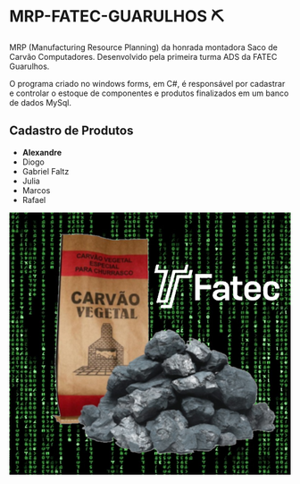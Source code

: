 # MRP-FATEC-GUARULHOS ⛏

MRP (Manufacturing Resource Planning) da honrada montadora Saco de Carvão Computadores. Desenvolvido pela primeira turma ADS da FATEC Guarulhos.

O programa criado no windows forms, em C#, é responsável por cadastrar e controlar o estoque de componentes e produtos finalizados em um banco de dados MySql.

## Cadastro de Produtos
- **Alexandre**
- Diogo
- Gabriel Faltz
- Julia
- Marcos
- Rafael

![Saco de carvão](/img/logo.png)
